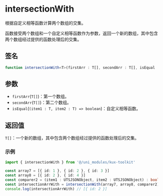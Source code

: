 # intersectionWith

根据自定义相等函数计算两个数组的交集。

函数接受两个数组和一个自定义相等函数作为参数，返回一个新的数组，其中包含两个数组经过提供的函数处理后的交集。

## 签名

```ts
function intersectionWith<T>(firstArr : T[], secondArr : T[], isEqual : (item1 : T, item2 : T) => boolean) : T[]
```

## 参数

- `firstArr`(`T[]`)：第一个数组。
- `secondArr`(`T[]`)：第二个数组。
- `isEqual`(`(item1 : T, item2 : T) => boolean`)：自定义相等函数。

## 返回值

`T[]`：一个新的数组，其中包含两个数组经过提供的函数处理后的交集。

### 示例

```ts
import { intersectionWith } from '@/uni_modules/kux-toolkit'

const array7 = [{ id: 1 }, { id: 2 }, { id: 3 }]
const array8 = [{ id: 2 }, { id: 4 }]
const comparer2 = (item1 : UTSJSONObject, item2 : UTSJSONObject) : boolean => item1.get('id') == item2.get('id')
const intersectionArrWith = intersectionWith(array7, array8, comparer2)
console.log(intersectionArrWith) // [{ id: 2 }]
```
